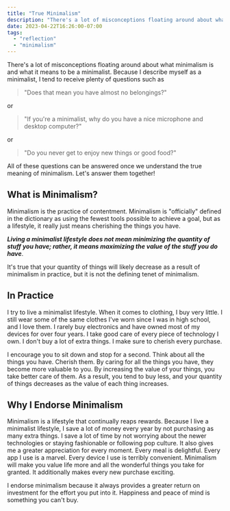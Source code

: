 ```yaml
---
title: "True Minimalism"
description: "There's a lot of misconceptions floating around about what minimalism is and I would like to dispel those misconceptions."
date: 2023-04-22T16:26:00-07:00
tags:
  - "reflection"
  - "minimalism"
---
```


There's a lot of misconceptions floating around about what minimalism is and what it means to be a minimalist. Because I describe myself as a minimalist, I tend to receive plenty of questions such as

> "Does that mean you have almost no belongings?"

or

> "If you're a minimalist, why do you have a nice microphone and desktop computer?"

or

> "Do you never get to enjoy new things or good food?"

All of these questions can be answered once we understand the true meaning of minimalism. Let's answer them together!

## What is Minimalism?

Minimalism is the practice of contentment. Minimalism is "officially" defined in the dictionary as using the fewest tools possible to achieve a goal, but as a lifestyle, it really just means cherishing the things you have.

***Living a minimalist lifestyle does not mean minimizing the quantity of stuff you have; rather, it means maximizing the value of the stuff you do have***.

It's true that your quantity of things will likely decrease as a result of minimalism in practice, but it is not the defining tenet of minimalism.

## In Practice

I try to live a minimalist lifestyle. When it comes to clothing, I buy very little. I still wear some of the same clothes I've worn since I was in high school, and I love them. I rarely buy electronics and have owned most of my devices for over four years. I take good care of every piece of technology I own. I don't buy a lot of extra things. I make sure to cherish every purchase.

I encourage you to sit down and stop for a second. Think about all the things you have. Cherish them. By caring for all the things you have, they become more valuable to you. By increasing the value of your things, you take better care of them. As a result, you tend to buy less, and your quantity of things decreases as the value of each thing increases.

## Why I Endorse Minimalism

Minimalism is a lifestyle that continually reaps rewards. Because I live a minimalist lifestyle, I save a lot of money every year by not purchasing as many extra things. I save a lot of time by not worrying about the newer technologies or staying fashionable or following pop culture. It also gives me a greater appreciation for every moment. Every meal is delightful. Every app I use is a marvel. Every device I use is terribly convenient. Minimalism will make you value life more and all the wonderful things you take for granted. It additionally makes every new purchase exciting.

I endorse minimalism because it always provides a greater return on investment for the effort you put into it. Happiness and peace of mind is something you can't buy.
